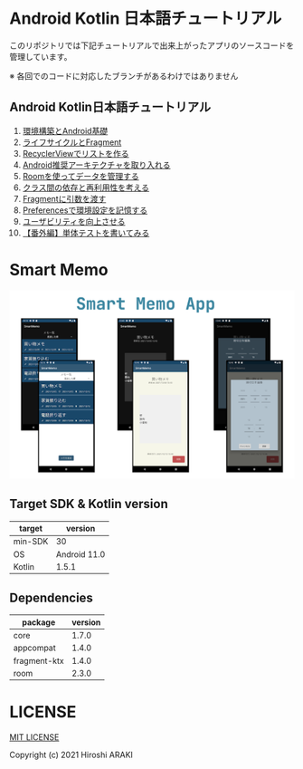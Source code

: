 # Android Kotlin 日本語チュートリアル
このリポジトリでは下記チュートリアルで出来上がったアプリのソースコードを管理しています。  

※ 各回でのコードに対応したブランチがあるわけではありません

## Android Kotlin日本語チュートリアル
1. [環境構築とAndroid基礎](https://araki.tech/android/article_135/)
1. [ライフサイクルとFragment](https://araki.tech/android/article_211/)
1. [RecyclerViewでリストを作る](https://araki.tech/android/article_247/)
1. [Android推奨アーキテクチャを取り入れる](https://araki.tech/android/article_344/)
1. [Roomを使ってデータを管理する](https://araki.tech/android/article_361/)
1. [クラス間の依存と再利用性を考える](https://araki.tech/android/article_437/)
1. [Fragmentに引数を渡す](https://araki.tech/android/article_476/)
1. [Preferencesで環境設定を記憶する](https://araki.tech/android/article_518/)
1. [ユーザビリティを向上させる](https://araki.tech/android/article_613/)
1. [【番外編】単体テストを書いてみる](https://araki.tech/android/article_692/)

# Smart Memo
![smart_memo](app.png)
## Target SDK & Kotlin version
| target | version | 
| ---         | --- |
| min-SDK  | 30 |
| OS       | Android 11.0 |
| Kotlin   | 1.5.1 |
 
## Dependencies
| package | version |
| ------- | ------- |
| core | 1.7.0 |
| appcompat | 1.4.0 |
| fragment-ktx | 1.4.0 |
| room | 2.3.0 |

# LICENSE
[MIT LICENSE](LICENSE.txt)

Copyright (c) 2021 Hiroshi ARAKI